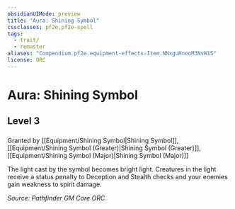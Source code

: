 ```yaml
---
obsidianUIMode: preview
title: "Aura: Shining Symbol"
cssclasses: pf2e,pf2e-spell
tags:
  - trait/
  - remaster
aliases: "Compendium.pf2e.equipment-effects.Item.NNxguHneoM3NvW1S"
license: ORC
---
```

# Aura: Shining Symbol
## Level 3
### 






Granted by [[Equipment/Shining Symbol|Shining Symbol]], [[Equipment/Shining Symbol (Greater)|Shining Symbol (Greater)]], [[Equipment/Shining Symbol (Major)|Shining Symbol (Major)]]

The light cast by the symbol becomes bright light. Creatures in the light receive a status penalty to Deception and Stealth checks and your enemies gain weakness to spirit damage.

*Source: Pathfinder GM Core*
*ORC*
